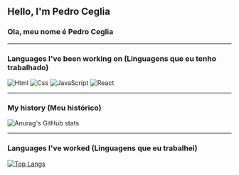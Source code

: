 ## Hello, I'm Pedro Ceglia
### Ola, meu nome é Pedro Ceglia
<hr>

### Languages I've been working on (Linguagens que eu tenho trabalhado)
![Html](https://img.shields.io/badge/HTML5-E34F26?style=for-the-badge&logo=html5&logoColor=white)
![Css](https://img.shields.io/badge/CSS3-1572B6?style=for-the-badge&logo=css3&logoColor=white)
![JavaScript](https://img.shields.io/badge/JavaScript-F7DF1E?style=for-the-badge&logo=javascript&logoColor=black)
![React](https://img.shields.io/badge/React-20232A?style=for-the-badge&logo=react&logoColor=61DAFB)

<hr>

### My history (Meu histórico)
![Anurag's GitHub stats](https://github-readme-stats.vercel.app/api?username=PedroCeglia&show_icons=true&theme=dracula)

<hr>

### Languages I've worked (Linguagens que eu trabalhei)
[![Top Langs](https://github-readme-stats.vercel.app/api/top-langs/?username=PedroCeglia&langs_count=8)](https://github.com/PedroCeglia)


